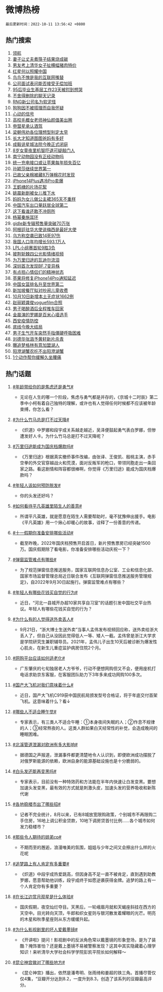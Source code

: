 # 微博热榜

`最后更新时间：2022-10-11 13:56:42 +0800`

## 热门搜索

1. [领航](https://m.weibo.cn/search?containerid=100103type%3D1%26t%3D10%26q%3D%23%E9%A2%86%E8%88%AA%23&stream_entry_id=51&isnewpage=1&extparam=seat%3D1%26c_type%3D51%26dgr%3D0%26cate%3D10103%26pos%3D0%26filter_type%3Drealtimehot%26display_time%3D1665467800%26pre_seqid%3D166546780018706514211&luicode=10000011&lfid=106003type%253D25%2526t%253D3%2526disable_hot%253D1%2526filter_type%253Drealtimehot)
1. [妻子让丈夫煮筷子结果烧成碳](https://m.weibo.cn/search?containerid=100103type%3D1%26t%3D10%26q%3D%23%E5%A6%BB%E5%AD%90%E8%AE%A9%E4%B8%88%E5%A4%AB%E7%85%AE%E7%AD%B7%E5%AD%90%E7%BB%93%E6%9E%9C%E7%83%A7%E6%88%90%E7%A2%B3%23&stream_entry_id=31&isnewpage=1&extparam=seat%3D1%26filter_type%3Drealtimehot%26q%3D%2523%25E5%25A6%25BB%25E5%25AD%2590%25E8%25AE%25A9%25E4%25B8%2588%25E5%25A4%25AB%25E7%2585%25AE%25E7%25AD%25B7%25E5%25AD%2590%25E7%25BB%2593%25E6%259E%259C%25E7%2583%25A7%25E6%2588%2590%25E7%25A2%25B3%2523%26dgr%3D0%26realpos%3D1%26c_type%3D31%26lcate%3D5001%26cate%3D0%26pos%3D0%26band_rank%3D1%26flag%3D2%26display_time%3D1665467800%26pre_seqid%3D166546780018706514211&luicode=10000011&lfid=106003type%253D25%2526t%253D3%2526disable_hot%253D1%2526filter_type%253Drealtimehot)
1. [男友考上清华女子扯横幅猪肉特价](https://m.weibo.cn/search?containerid=100103type%3D1%26t%3D10%26q%3D%23%E7%94%B7%E5%8F%8B%E8%80%83%E4%B8%8A%E6%B8%85%E5%8D%8E%E5%A5%B3%E5%AD%90%E6%89%AF%E6%A8%AA%E5%B9%85%E7%8C%AA%E8%82%89%E7%89%B9%E4%BB%B7%23&stream_entry_id=31&isnewpage=1&extparam=seat%3D1%26filter_type%3Drealtimehot%26q%3D%2523%25E7%2594%25B7%25E5%258F%258B%25E8%2580%2583%25E4%25B8%258A%25E6%25B8%2585%25E5%258D%258E%25E5%25A5%25B3%25E5%25AD%2590%25E6%2589%25AF%25E6%25A8%25AA%25E5%25B9%2585%25E7%258C%25AA%25E8%2582%2589%25E7%2589%25B9%25E4%25BB%25B7%2523%26dgr%3D0%26realpos%3D2%26c_type%3D31%26lcate%3D5001%26cate%3D0%26pos%3D1%26band_rank%3D2%26flag%3D2%26display_time%3D1665467800%26pre_seqid%3D166546780018706514211&luicode=10000011&lfid=106003type%253D25%2526t%253D3%2526disable_hot%253D1%2526filter_type%253Drealtimehot)
1. [红星何以照耀中国](https://m.weibo.cn/search?containerid=100103type%3D1%26t%3D10%26q%3D%23%E7%BA%A2%E6%98%9F%E4%BD%95%E4%BB%A5%E7%85%A7%E8%80%80%E4%B8%AD%E5%9B%BD%23&stream_entry_id=31&isnewpage=1&extparam=seat%3D1%26filter_type%3Drealtimehot%26q%3D%2523%25E7%25BA%25A2%25E6%2598%259F%25E4%25BD%2595%25E4%25BB%25A5%25E7%2585%25A7%25E8%2580%2580%25E4%25B8%25AD%25E5%259B%25BD%2523%26dgr%3D0%26realpos%3D3%26c_type%3D31%26lcate%3D5001%26cate%3D0%26pos%3D2%26band_rank%3D3%26flag%3D0%26display_time%3D1665467800%26pre_seqid%3D166546780018706514211&luicode=10000011&lfid=106003type%253D25%2526t%253D3%2526disable_hot%253D1%2526filter_type%253Drealtimehot)
1. [鸟鸟不愧是我的互联网嘴替](https://m.weibo.cn/search?containerid=100103type%3D1%26t%3D10%26q%3D%23%E9%B8%9F%E9%B8%9F%E4%B8%8D%E6%84%A7%E6%98%AF%E6%88%91%E7%9A%84%E4%BA%92%E8%81%94%E7%BD%91%E5%98%B4%E6%9B%BF%23&stream_entry_id=31&isnewpage=1&extparam=seat%3D1%26filter_type%3Drealtimehot%26q%3D%2523%25E9%25B8%259F%25E9%25B8%259F%25E4%25B8%258D%25E6%2584%25A7%25E6%2598%25AF%25E6%2588%2591%25E7%259A%2584%25E4%25BA%2592%25E8%2581%2594%25E7%25BD%2591%25E5%2598%25B4%25E6%259B%25BF%2523%26dgr%3D0%26realpos%3D4%26c_type%3D31%26lcate%3D5001%26cate%3D0%26pos%3D3%26band_rank%3D4%26flag%3D1%26display_time%3D1665467800%26pre_seqid%3D166546780018706514211&luicode=10000011&lfid=106003type%253D25%2526t%253D3%2526disable_hot%253D1%2526filter_type%253Drealtimehot)
1. [公司面试表问能否接受无偿加班](https://m.weibo.cn/search?containerid=100103type%3D1%26t%3D10%26q%3D%23%E5%85%AC%E5%8F%B8%E9%9D%A2%E8%AF%95%E8%A1%A8%E9%97%AE%E8%83%BD%E5%90%A6%E6%8E%A5%E5%8F%97%E6%97%A0%E5%81%BF%E5%8A%A0%E7%8F%AD%23&stream_entry_id=31&isnewpage=1&extparam=seat%3D1%26filter_type%3Drealtimehot%26q%3D%2523%25E5%2585%25AC%25E5%258F%25B8%25E9%259D%25A2%25E8%25AF%2595%25E8%25A1%25A8%25E9%2597%25AE%25E8%2583%25BD%25E5%2590%25A6%25E6%258E%25A5%25E5%258F%2597%25E6%2597%25A0%25E5%2581%25BF%25E5%258A%25A0%25E7%258F%25AD%2523%26dgr%3D0%26realpos%3D5%26c_type%3D31%26lcate%3D5001%26cate%3D0%26pos%3D4%26band_rank%3D5%26flag%3D0%26display_time%3D1665467800%26pre_seqid%3D166546780018706514211&luicode=10000011&lfid=106003type%253D25%2526t%253D3%2526disable_hot%253D1%2526filter_type%253Drealtimehot)
1. [95后毕业生基层工作23天被怼到想哭](https://m.weibo.cn/search?containerid=100103type%3D1%26t%3D10%26q%3D%2395%E5%90%8E%E6%AF%95%E4%B8%9A%E7%94%9F%E5%9F%BA%E5%B1%82%E5%B7%A5%E4%BD%9C23%E5%A4%A9%E8%A2%AB%E6%80%BC%E5%88%B0%E6%83%B3%E5%93%AD%23&stream_entry_id=31&isnewpage=1&extparam=seat%3D1%26filter_type%3Drealtimehot%26q%3D%252395%25E5%2590%258E%25E6%25AF%2595%25E4%25B8%259A%25E7%2594%259F%25E5%259F%25BA%25E5%25B1%2582%25E5%25B7%25A5%25E4%25BD%259C23%25E5%25A4%25A9%25E8%25A2%25AB%25E6%2580%25BC%25E5%2588%25B0%25E6%2583%25B3%25E5%2593%25AD%2523%26dgr%3D0%26realpos%3D6%26c_type%3D31%26lcate%3D5001%26cate%3D0%26pos%3D5%26band_rank%3D6%26flag%3D1%26display_time%3D1665467800%26pre_seqid%3D166546780018706514211&luicode=10000011&lfid=106003type%253D25%2526t%253D3%2526disable_hot%253D1%2526filter_type%253Drealtimehot)
1. [不舍得删除的聊天记录](https://m.weibo.cn/search?containerid=100103type%3D1%26t%3D10%26q%3D%23%E4%B8%8D%E8%88%8D%E5%BE%97%E5%88%A0%E9%99%A4%E7%9A%84%E8%81%8A%E5%A4%A9%E8%AE%B0%E5%BD%95%23&stream_entry_id=31&isnewpage=1&extparam=seat%3D1%26filter_type%3Drealtimehot%26q%3D%2523%25E4%25B8%258D%25E8%2588%258D%25E5%25BE%2597%25E5%2588%25A0%25E9%2599%25A4%25E7%259A%2584%25E8%2581%258A%25E5%25A4%25A9%25E8%25AE%25B0%25E5%25BD%2595%2523%26dgr%3D0%26realpos%3D7%26c_type%3D31%26lcate%3D5001%26cate%3D0%26pos%3D6%26band_rank%3D7%26flag%3D0%26display_time%3D1665467800%26pre_seqid%3D166546780018706514211&luicode=10000011&lfid=106003type%253D25%2526t%253D3%2526disable_hot%253D1%2526filter_type%253Drealtimehot)
1. [RNG新公司名为软泥怪](https://m.weibo.cn/search?containerid=100103type%3D1%26t%3D10%26q%3D%23RNG%E6%96%B0%E5%85%AC%E5%8F%B8%E5%90%8D%E4%B8%BA%E8%BD%AF%E6%B3%A5%E6%80%AA%23&stream_entry_id=31&isnewpage=1&extparam=seat%3D1%26filter_type%3Drealtimehot%26q%3D%2523RNG%25E6%2596%25B0%25E5%2585%25AC%25E5%258F%25B8%25E5%2590%258D%25E4%25B8%25BA%25E8%25BD%25AF%25E6%25B3%25A5%25E6%2580%25AA%2523%26dgr%3D0%26realpos%3D8%26c_type%3D31%26lcate%3D5001%26cate%3D0%26pos%3D7%26band_rank%3D8%26flag%3D1%26display_time%3D1665467800%26pre_seqid%3D166546780018706514211&luicode=10000011&lfid=106003type%253D25%2526t%253D3%2526disable_hot%253D1%2526filter_type%253Drealtimehot)
1. [狗狗因不被搭理而自我怀疑](https://m.weibo.cn/search?containerid=100103type%3D1%26t%3D10%26q%3D%23%E7%8B%97%E7%8B%97%E5%9B%A0%E4%B8%8D%E8%A2%AB%E6%90%AD%E7%90%86%E8%80%8C%E8%87%AA%E6%88%91%E6%80%80%E7%96%91%23&stream_entry_id=31&isnewpage=1&extparam=seat%3D1%26filter_type%3Drealtimehot%26q%3D%2523%25E7%258B%2597%25E7%258B%2597%25E5%259B%25A0%25E4%25B8%258D%25E8%25A2%25AB%25E6%2590%25AD%25E7%2590%2586%25E8%2580%258C%25E8%2587%25AA%25E6%2588%2591%25E6%2580%2580%25E7%2596%2591%2523%26dgr%3D0%26realpos%3D9%26c_type%3D31%26lcate%3D5001%26cate%3D0%26pos%3D8%26band_rank%3D9%26flag%3D0%26display_time%3D1665467800%26pre_seqid%3D166546780018706514211&luicode=10000011&lfid=106003type%253D25%2526t%253D3%2526disable_hot%253D1%2526filter_type%253Drealtimehot)
1. [心动的信号](https://m.weibo.cn/search?containerid=100103type%3D1%26t%3D10%26q%3D%23%E5%BF%83%E5%8A%A8%E7%9A%84%E4%BF%A1%E5%8F%B7%23&stream_entry_id=31&isnewpage=1&extparam=seat%3D1%26filter_type%3Drealtimehot%26q%3D%2523%25E5%25BF%2583%25E5%258A%25A8%25E7%259A%2584%25E4%25BF%25A1%25E5%258F%25B7%2523%26dgr%3D0%26realpos%3D10%26c_type%3D31%26lcate%3D5001%26cate%3D0%26pos%3D9%26band_rank%3D10%26flag%3D1%26display_time%3D1665467800%26pre_seqid%3D166546780018706514211&luicode=10000011&lfid=106003type%253D25%2526t%253D3%2526disable_hot%253D1%2526filter_type%253Drealtimehot)
1. [高校毛概女老师神仙颜值美出圈](https://m.weibo.cn/search?containerid=100103type%3D1%26t%3D10%26q%3D%23%E9%AB%98%E6%A0%A1%E6%AF%9B%E6%A6%82%E5%A5%B3%E8%80%81%E5%B8%88%E7%A5%9E%E4%BB%99%E9%A2%9C%E5%80%BC%E7%BE%8E%E5%87%BA%E5%9C%88%23&stream_entry_id=31&isnewpage=1&extparam=seat%3D1%26filter_type%3Drealtimehot%26q%3D%2523%25E9%25AB%2598%25E6%25A0%25A1%25E6%25AF%259B%25E6%25A6%2582%25E5%25A5%25B3%25E8%2580%2581%25E5%25B8%2588%25E7%25A5%259E%25E4%25BB%2599%25E9%25A2%259C%25E5%2580%25BC%25E7%25BE%258E%25E5%2587%25BA%25E5%259C%2588%2523%26dgr%3D0%26realpos%3D11%26c_type%3D31%26lcate%3D5001%26cate%3D0%26pos%3D10%26band_rank%3D11%26flag%3D0%26display_time%3D1665467800%26pre_seqid%3D166546780018706514211&luicode=10000011&lfid=106003type%253D25%2526t%253D3%2526disable_hot%253D1%2526filter_type%253Drealtimehot)
1. [申彗星承认酒驾](https://m.weibo.cn/search?containerid=100103type%3D1%26t%3D10%26q%3D%23%E7%94%B3%E5%BD%97%E6%98%9F%E6%89%BF%E8%AE%A4%E9%85%92%E9%A9%BE%23&stream_entry_id=31&isnewpage=1&extparam=seat%3D1%26filter_type%3Drealtimehot%26q%3D%2523%25E7%2594%25B3%25E5%25BD%2597%25E6%2598%259F%25E6%2589%25BF%25E8%25AE%25A4%25E9%2585%2592%25E9%25A9%25BE%2523%26dgr%3D0%26realpos%3D12%26c_type%3D31%26lcate%3D5001%26cate%3D0%26pos%3D11%26band_rank%3D12%26flag%3D0%26display_time%3D1665467800%26pre_seqid%3D166546780018706514211&luicode=10000011&lfid=106003type%253D25%2526t%253D3%2526disable_hot%253D1%2526filter_type%253Drealtimehot)
1. [梁朝伟劝各位理想型别定太早](https://m.weibo.cn/search?containerid=100103type%3D1%26t%3D10%26q%3D%23%E6%A2%81%E6%9C%9D%E4%BC%9F%E5%8A%9D%E5%90%84%E4%BD%8D%E7%90%86%E6%83%B3%E5%9E%8B%E5%88%AB%E5%AE%9A%E5%A4%AA%E6%97%A9%23&stream_entry_id=31&isnewpage=1&extparam=seat%3D1%26filter_type%3Drealtimehot%26q%3D%2523%25E6%25A2%2581%25E6%259C%259D%25E4%25BC%259F%25E5%258A%259D%25E5%2590%2584%25E4%25BD%258D%25E7%2590%2586%25E6%2583%25B3%25E5%259E%258B%25E5%2588%25AB%25E5%25AE%259A%25E5%25A4%25AA%25E6%2597%25A9%2523%26dgr%3D0%26realpos%3D13%26c_type%3D31%26lcate%3D5001%26cate%3D0%26pos%3D12%26band_rank%3D13%26flag%3D1%26display_time%3D1665467800%26pre_seqid%3D166546780018706514211&luicode=10000011&lfid=106003type%253D25%2526t%253D3%2526disable_hot%253D1%2526filter_type%253Drealtimehot)
1. [长大才知道图图爸妈有多好](https://m.weibo.cn/search?containerid=100103type%3D1%26t%3D10%26q%3D%23%E9%95%BF%E5%A4%A7%E6%89%8D%E7%9F%A5%E9%81%93%E5%9B%BE%E5%9B%BE%E7%88%B8%E5%A6%88%E6%9C%89%E5%A4%9A%E5%A5%BD%23&stream_entry_id=31&isnewpage=1&extparam=seat%3D1%26filter_type%3Drealtimehot%26q%3D%2523%25E9%2595%25BF%25E5%25A4%25A7%25E6%2589%258D%25E7%259F%25A5%25E9%2581%2593%25E5%259B%25BE%25E5%259B%25BE%25E7%2588%25B8%25E5%25A6%2588%25E6%259C%2589%25E5%25A4%259A%25E5%25A5%25BD%2523%26dgr%3D0%26realpos%3D14%26c_type%3D31%26lcate%3D5001%26cate%3D0%26pos%3D13%26band_rank%3D14%26flag%3D1%26display_time%3D1665467800%26pre_seqid%3D166546780018706514211&luicode=10000011&lfid=106003type%253D25%2526t%253D3%2526disable_hot%253D1%2526filter_type%253Drealtimehot)
1. [成毅说星城法院今晚正式闭庭](https://m.weibo.cn/search?containerid=100103type%3D1%26t%3D10%26q%3D%23%E6%88%90%E6%AF%85%E8%AF%B4%E6%98%9F%E5%9F%8E%E6%B3%95%E9%99%A2%E4%BB%8A%E6%99%9A%E6%AD%A3%E5%BC%8F%E9%97%AD%E5%BA%AD%23&stream_entry_id=31&isnewpage=1&extparam=seat%3D1%26filter_type%3Drealtimehot%26q%3D%2523%25E6%2588%2590%25E6%25AF%2585%25E8%25AF%25B4%25E6%2598%259F%25E5%259F%258E%25E6%25B3%2595%25E9%2599%25A2%25E4%25BB%258A%25E6%2599%259A%25E6%25AD%25A3%25E5%25BC%258F%25E9%2597%25AD%25E5%25BA%25AD%2523%26dgr%3D0%26realpos%3D15%26c_type%3D31%26lcate%3D5001%26cate%3D0%26pos%3D14%26band_rank%3D15%26flag%3D1%26display_time%3D1665467800%26pre_seqid%3D166546780018706514211&luicode=10000011&lfid=106003type%253D25%2526t%253D3%2526disable_hot%253D1%2526filter_type%253Drealtimehot)
1. [8岁女童夜里机智吓退可疑敲门人](https://m.weibo.cn/search?containerid=100103type%3D1%26t%3D10%26q%3D%238%E5%B2%81%E5%A5%B3%E7%AB%A5%E5%A4%9C%E9%87%8C%E6%9C%BA%E6%99%BA%E5%90%93%E9%80%80%E5%8F%AF%E7%96%91%E6%95%B2%E9%97%A8%E4%BA%BA%23&stream_entry_id=31&isnewpage=1&extparam=seat%3D1%26filter_type%3Drealtimehot%26q%3D%25238%25E5%25B2%2581%25E5%25A5%25B3%25E7%25AB%25A5%25E5%25A4%259C%25E9%2587%258C%25E6%259C%25BA%25E6%2599%25BA%25E5%2590%2593%25E9%2580%2580%25E5%258F%25AF%25E7%2596%2591%25E6%2595%25B2%25E9%2597%25A8%25E4%25BA%25BA%2523%26dgr%3D0%26realpos%3D16%26c_type%3D31%26lcate%3D5001%26cate%3D0%26pos%3D15%26band_rank%3D16%26flag%3D0%26display_time%3D1665467800%26pre_seqid%3D166546780018706514211&luicode=10000011&lfid=106003type%253D25%2526t%253D3%2526disable_hot%253D1%2526filter_type%253Drealtimehot)
1. [南宁动物园没有正经动物吗](https://m.weibo.cn/search?containerid=100103type%3D1%26t%3D10%26q%3D%23%E5%8D%97%E5%AE%81%E5%8A%A8%E7%89%A9%E5%9B%AD%E6%B2%A1%E6%9C%89%E6%AD%A3%E7%BB%8F%E5%8A%A8%E7%89%A9%E5%90%97%23&stream_entry_id=31&isnewpage=1&extparam=seat%3D1%26filter_type%3Drealtimehot%26q%3D%2523%25E5%258D%2597%25E5%25AE%2581%25E5%258A%25A8%25E7%2589%25A9%25E5%259B%25AD%25E6%25B2%25A1%25E6%259C%2589%25E6%25AD%25A3%25E7%25BB%258F%25E5%258A%25A8%25E7%2589%25A9%25E5%2590%2597%2523%26dgr%3D0%26realpos%3D17%26c_type%3D31%26lcate%3D5001%26cate%3D0%26pos%3D16%26band_rank%3D17%26flag%3D1%26display_time%3D1665467800%26pre_seqid%3D166546780018706514211&luicode=10000011&lfid=106003type%253D25%2526t%253D3%2526disable_hot%253D1%2526filter_type%253Drealtimehot)
1. [统一充电接口或让苹果每年损失百亿](https://m.weibo.cn/search?containerid=100103type%3D1%26t%3D10%26q%3D%23%E7%BB%9F%E4%B8%80%E5%85%85%E7%94%B5%E6%8E%A5%E5%8F%A3%E6%88%96%E8%AE%A9%E8%8B%B9%E6%9E%9C%E6%AF%8F%E5%B9%B4%E6%8D%9F%E5%A4%B1%E7%99%BE%E4%BA%BF%23&stream_entry_id=31&isnewpage=1&extparam=seat%3D1%26filter_type%3Drealtimehot%26q%3D%2523%25E7%25BB%259F%25E4%25B8%2580%25E5%2585%2585%25E7%2594%25B5%25E6%258E%25A5%25E5%258F%25A3%25E6%2588%2596%25E8%25AE%25A9%25E8%258B%25B9%25E6%259E%259C%25E6%25AF%258F%25E5%25B9%25B4%25E6%258D%259F%25E5%25A4%25B1%25E7%2599%25BE%25E4%25BA%25BF%2523%26dgr%3D0%26realpos%3D18%26c_type%3D31%26lcate%3D5001%26cate%3D0%26pos%3D17%26band_rank%3D18%26flag%3D0%26display_time%3D1665467800%26pre_seqid%3D166546780018706514211&luicode=10000011&lfid=106003type%253D25%2526t%253D3%2526disable_hot%253D1%2526filter_type%253Drealtimehot)
1. [孙颖莎继续世界第一](https://m.weibo.cn/search?containerid=100103type%3D1%26t%3D10%26q%3D%23%E5%AD%99%E9%A2%96%E8%8E%8E%E7%BB%A7%E7%BB%AD%E4%B8%96%E7%95%8C%E7%AC%AC%E4%B8%80%23&stream_entry_id=31&isnewpage=1&extparam=seat%3D1%26filter_type%3Drealtimehot%26q%3D%2523%25E5%25AD%2599%25E9%25A2%2596%25E8%258E%258E%25E7%25BB%25A7%25E7%25BB%25AD%25E4%25B8%2596%25E7%2595%258C%25E7%25AC%25AC%25E4%25B8%2580%2523%26dgr%3D0%26realpos%3D19%26c_type%3D31%26lcate%3D5001%26cate%3D0%26pos%3D18%26band_rank%3D19%26flag%3D0%26display_time%3D1665467800%26pre_seqid%3D166546780018706514211&luicode=10000011&lfid=106003type%253D25%2526t%253D3%2526disable_hot%253D1%2526filter_type%253Drealtimehot)
1. [已故父亲棉被藏8万弹棉花时发现](https://m.weibo.cn/search?containerid=100103type%3D1%26t%3D10%26q%3D%23%E5%B7%B2%E6%95%85%E7%88%B6%E4%BA%B2%E6%A3%89%E8%A2%AB%E8%97%8F8%E4%B8%87%E5%BC%B9%E6%A3%89%E8%8A%B1%E6%97%B6%E5%8F%91%E7%8E%B0%23&stream_entry_id=31&isnewpage=1&extparam=seat%3D1%26filter_type%3Drealtimehot%26q%3D%2523%25E5%25B7%25B2%25E6%2595%2585%25E7%2588%25B6%25E4%25BA%25B2%25E6%25A3%2589%25E8%25A2%25AB%25E8%2597%258F8%25E4%25B8%2587%25E5%25BC%25B9%25E6%25A3%2589%25E8%258A%25B1%25E6%2597%25B6%25E5%258F%2591%25E7%258E%25B0%2523%26dgr%3D0%26realpos%3D20%26c_type%3D31%26lcate%3D5001%26cate%3D0%26pos%3D19%26band_rank%3D20%26flag%3D0%26display_time%3D1665467800%26pre_seqid%3D166546780018706514211&luicode=10000011&lfid=106003type%253D25%2526t%253D3%2526disable_hot%253D1%2526filter_type%253Drealtimehot)
1. [iPhone14Plus遇冷Pro卖爆](https://m.weibo.cn/search?containerid=100103type%3D1%26t%3D10%26q%3D%23iPhone14Plus%E9%81%87%E5%86%B7Pro%E5%8D%96%E7%88%86%23&stream_entry_id=31&isnewpage=1&extparam=seat%3D1%26filter_type%3Drealtimehot%26q%3D%2523iPhone14Plus%25E9%2581%2587%25E5%2586%25B7Pro%25E5%258D%2596%25E7%2588%2586%2523%26dgr%3D0%26realpos%3D21%26c_type%3D31%26lcate%3D5001%26cate%3D0%26pos%3D20%26band_rank%3D21%26flag%3D0%26display_time%3D1665467800%26pre_seqid%3D166546780018706514211&luicode=10000011&lfid=106003type%253D25%2526t%253D3%2526disable_hot%253D1%2526filter_type%253Drealtimehot)
1. [王鹤棣的片场花絮](https://m.weibo.cn/search?containerid=100103type%3D1%26t%3D10%26q%3D%23%E7%8E%8B%E9%B9%A4%E6%A3%A3%E7%9A%84%E7%89%87%E5%9C%BA%E8%8A%B1%E7%B5%AE%23&stream_entry_id=31&isnewpage=1&extparam=seat%3D1%26filter_type%3Drealtimehot%26q%3D%2523%25E7%258E%258B%25E9%25B9%25A4%25E6%25A3%25A3%25E7%259A%2584%25E7%2589%2587%25E5%259C%25BA%25E8%258A%25B1%25E7%25B5%25AE%2523%26dgr%3D0%26realpos%3D22%26c_type%3D31%26lcate%3D5001%26cate%3D0%26pos%3D21%26band_rank%3D22%26flag%3D1%26display_time%3D1665467800%26pre_seqid%3D166546780018706514211&luicode=10000011&lfid=106003type%253D25%2526t%253D3%2526disable_hot%253D1%2526filter_type%253Drealtimehot)
1. [姚晨新剧被女儿推下水](https://m.weibo.cn/search?containerid=100103type%3D1%26t%3D10%26q%3D%23%E5%A7%9A%E6%99%A8%E6%96%B0%E5%89%A7%E8%A2%AB%E5%A5%B3%E5%84%BF%E6%8E%A8%E4%B8%8B%E6%B0%B4%23&stream_entry_id=31&isnewpage=1&extparam=seat%3D1%26filter_type%3Drealtimehot%26q%3D%2523%25E5%25A7%259A%25E6%2599%25A8%25E6%2596%25B0%25E5%2589%25A7%25E8%25A2%25AB%25E5%25A5%25B3%25E5%2584%25BF%25E6%258E%25A8%25E4%25B8%258B%25E6%25B0%25B4%2523%26dgr%3D0%26realpos%3D23%26c_type%3D31%26lcate%3D5001%26cate%3D0%26pos%3D22%26band_rank%3D23%26flag%3D1%26display_time%3D1665467800%26pre_seqid%3D166546780018706514211&luicode=10000011&lfid=106003type%253D25%2526t%253D3%2526disable_hot%253D1%2526filter_type%253Drealtimehot)
1. [妈妈为女儿做公主裙365天不重样](https://m.weibo.cn/search?containerid=100103type%3D1%26t%3D10%26q%3D%23%E5%A6%88%E5%A6%88%E4%B8%BA%E5%A5%B3%E5%84%BF%E5%81%9A%E5%85%AC%E4%B8%BB%E8%A3%99365%E5%A4%A9%E4%B8%8D%E9%87%8D%E6%A0%B7%23&stream_entry_id=31&isnewpage=1&extparam=seat%3D1%26filter_type%3Drealtimehot%26q%3D%2523%25E5%25A6%2588%25E5%25A6%2588%25E4%25B8%25BA%25E5%25A5%25B3%25E5%2584%25BF%25E5%2581%259A%25E5%2585%25AC%25E4%25B8%25BB%25E8%25A3%2599365%25E5%25A4%25A9%25E4%25B8%258D%25E9%2587%258D%25E6%25A0%25B7%2523%26dgr%3D0%26realpos%3D24%26c_type%3D31%26lcate%3D5001%26cate%3D0%26pos%3D23%26band_rank%3D24%26flag%3D1%26display_time%3D1665467800%26pre_seqid%3D166546780018706514211&luicode=10000011&lfid=106003type%253D25%2526t%253D3%2526disable_hot%253D1%2526filter_type%253Drealtimehot)
1. [中国汽车出口量跃居全球第二](https://m.weibo.cn/search?containerid=100103type%3D1%26t%3D10%26q%3D%23%E4%B8%AD%E5%9B%BD%E6%B1%BD%E8%BD%A6%E5%87%BA%E5%8F%A3%E9%87%8F%E8%B7%83%E5%B1%85%E5%85%A8%E7%90%83%E7%AC%AC%E4%BA%8C%23&stream_entry_id=31&isnewpage=1&extparam=seat%3D1%26filter_type%3Drealtimehot%26q%3D%2523%25E4%25B8%25AD%25E5%259B%25BD%25E6%25B1%25BD%25E8%25BD%25A6%25E5%2587%25BA%25E5%258F%25A3%25E9%2587%258F%25E8%25B7%2583%25E5%25B1%2585%25E5%2585%25A8%25E7%2590%2583%25E7%25AC%25AC%25E4%25BA%258C%2523%26dgr%3D0%26realpos%3D25%26c_type%3D31%26lcate%3D5001%26cate%3D0%26pos%3D24%26band_rank%3D25%26flag%3D1%26display_time%3D1665467800%26pre_seqid%3D166546780018706514211&luicode=10000011&lfid=106003type%253D25%2526t%253D3%2526disable_hot%253D1%2526filter_type%253Drealtimehot)
1. [这下看谁还敢不冲厕所](https://m.weibo.cn/search?containerid=100103type%3D1%26t%3D10%26q%3D%23%E8%BF%99%E4%B8%8B%E7%9C%8B%E8%B0%81%E8%BF%98%E6%95%A2%E4%B8%8D%E5%86%B2%E5%8E%95%E6%89%80%23&stream_entry_id=31&isnewpage=1&extparam=seat%3D1%26filter_type%3Drealtimehot%26q%3D%2523%25E8%25BF%2599%25E4%25B8%258B%25E7%259C%258B%25E8%25B0%2581%25E8%25BF%2598%25E6%2595%25A2%25E4%25B8%258D%25E5%2586%25B2%25E5%258E%2595%25E6%2589%2580%2523%26dgr%3D0%26realpos%3D26%26c_type%3D31%26lcate%3D5001%26cate%3D0%26pos%3D25%26band_rank%3D26%26flag%3D0%26display_time%3D1665467800%26pre_seqid%3D166546780018706514211&luicode=10000011&lfid=106003type%253D25%2526t%253D3%2526disable_hot%253D1%2526filter_type%253Drealtimehot)
1. [杨幂秦施耳环](https://m.weibo.cn/search?containerid=100103type%3D1%26t%3D10%26q%3D%23%E6%9D%A8%E5%B9%82%E7%A7%A6%E6%96%BD%E8%80%B3%E7%8E%AF%23&stream_entry_id=31&isnewpage=1&extparam=seat%3D1%26filter_type%3Drealtimehot%26q%3D%2523%25E6%259D%25A8%25E5%25B9%2582%25E7%25A7%25A6%25E6%2596%25BD%25E8%2580%25B3%25E7%258E%25AF%2523%26dgr%3D0%26realpos%3D27%26c_type%3D31%26lcate%3D5001%26cate%3D0%26pos%3D26%26band_rank%3D27%26flag%3D0%26display_time%3D1665467800%26pre_seqid%3D166546780018706514211&luicode=10000011&lfid=106003type%253D25%2526t%253D3%2526disable_hot%253D1%2526filter_type%253Drealtimehot)
1. [gidle新专辑预售量突破70万张](https://m.weibo.cn/search?containerid=100103type%3D1%26t%3D10%26q%3D%23gidle%E6%96%B0%E4%B8%93%E8%BE%91%E9%A2%84%E5%94%AE%E9%87%8F%E7%AA%81%E7%A0%B470%E4%B8%87%E5%BC%A0%23&stream_entry_id=31&isnewpage=1&extparam=seat%3D1%26filter_type%3Drealtimehot%26q%3D%2523gidle%25E6%2596%25B0%25E4%25B8%2593%25E8%25BE%2591%25E9%25A2%2584%25E5%2594%25AE%25E9%2587%258F%25E7%25AA%2581%25E7%25A0%25B470%25E4%25B8%2587%25E5%25BC%25A0%2523%26dgr%3D0%26realpos%3D28%26c_type%3D31%26lcate%3D5001%26cate%3D0%26pos%3D27%26band_rank%3D28%26flag%3D0%26display_time%3D1665467800%26pre_seqid%3D166546780018706514211&luicode=10000011&lfid=106003type%253D25%2526t%253D3%2526disable_hot%253D1%2526filter_type%253Drealtimehot)
1. [阿根廷驻华大使说梅西是最好大使](https://m.weibo.cn/search?containerid=100103type%3D1%26t%3D10%26q%3D%23%E9%98%BF%E6%A0%B9%E5%BB%B7%E9%A9%BB%E5%8D%8E%E5%A4%A7%E4%BD%BF%E8%AF%B4%E6%A2%85%E8%A5%BF%E6%98%AF%E6%9C%80%E5%A5%BD%E5%A4%A7%E4%BD%BF%23&stream_entry_id=31&isnewpage=1&extparam=seat%3D1%26filter_type%3Drealtimehot%26q%3D%2523%25E9%2598%25BF%25E6%25A0%25B9%25E5%25BB%25B7%25E9%25A9%25BB%25E5%258D%258E%25E5%25A4%25A7%25E4%25BD%25BF%25E8%25AF%25B4%25E6%25A2%2585%25E8%25A5%25BF%25E6%2598%25AF%25E6%259C%2580%25E5%25A5%25BD%25E5%25A4%25A7%25E4%25BD%25BF%2523%26dgr%3D0%26realpos%3D29%26c_type%3D31%26lcate%3D5001%26cate%3D0%26pos%3D28%26band_rank%3D29%26flag%3D0%26display_time%3D1665467800%26pre_seqid%3D166546780018706514211&luicode=10000011&lfid=106003type%253D25%2526t%253D3%2526disable_hot%253D1%2526filter_type%253Drealtimehot)
1. [乌方称空袭已致14死97伤](https://m.weibo.cn/search?containerid=100103type%3D1%26t%3D10%26q%3D%23%E4%B9%8C%E6%96%B9%E7%A7%B0%E7%A9%BA%E8%A2%AD%E5%B7%B2%E8%87%B414%E6%AD%BB97%E4%BC%A4%23&stream_entry_id=31&isnewpage=1&extparam=seat%3D1%26filter_type%3Drealtimehot%26q%3D%2523%25E4%25B9%258C%25E6%2596%25B9%25E7%25A7%25B0%25E7%25A9%25BA%25E8%25A2%25AD%25E5%25B7%25B2%25E8%2587%25B414%25E6%25AD%25BB97%25E4%25BC%25A4%2523%26dgr%3D0%26realpos%3D30%26c_type%3D31%26lcate%3D5001%26cate%3D0%26pos%3D29%26band_rank%3D30%26flag%3D0%26display_time%3D1665467800%26pre_seqid%3D166546780018706514211&luicode=10000011&lfid=106003type%253D25%2526t%253D3%2526disable_hot%253D1%2526filter_type%253Drealtimehot)
1. [我国人口年均增长593.1万人](https://m.weibo.cn/search?containerid=100103type%3D1%26t%3D10%26q%3D%23%E6%88%91%E5%9B%BD%E4%BA%BA%E5%8F%A3%E5%B9%B4%E5%9D%87%E5%A2%9E%E9%95%BF593.1%E4%B8%87%E4%BA%BA%23&stream_entry_id=31&isnewpage=1&extparam=seat%3D1%26filter_type%3Drealtimehot%26q%3D%2523%25E6%2588%2591%25E5%259B%25BD%25E4%25BA%25BA%25E5%258F%25A3%25E5%25B9%25B4%25E5%259D%2587%25E5%25A2%259E%25E9%2595%25BF593.1%25E4%25B8%2587%25E4%25BA%25BA%2523%26dgr%3D0%26realpos%3D31%26c_type%3D31%26lcate%3D5001%26cate%3D0%26pos%3D30%26band_rank%3D31%26flag%3D0%26display_time%3D1665467800%26pre_seqid%3D166546780018706514211&luicode=10000011&lfid=106003type%253D25%2526t%253D3%2526disable_hot%253D1%2526filter_type%253Drealtimehot)
1. [LPL小组赛首轮9胜3负](https://m.weibo.cn/search?containerid=100103type%3D1%26t%3D10%26q%3D%23LPL%E5%B0%8F%E7%BB%84%E8%B5%9B%E9%A6%96%E8%BD%AE9%E8%83%9C3%E8%B4%9F%23&stream_entry_id=31&isnewpage=1&extparam=seat%3D1%26filter_type%3Drealtimehot%26q%3D%2523LPL%25E5%25B0%258F%25E7%25BB%2584%25E8%25B5%259B%25E9%25A6%2596%25E8%25BD%25AE9%25E8%2583%259C3%25E8%25B4%259F%2523%26dgr%3D0%26realpos%3D32%26c_type%3D31%26lcate%3D5001%26cate%3D0%26pos%3D31%26band_rank%3D32%26flag%3D0%26display_time%3D1665467800%26pre_seqid%3D166546780018706514211&luicode=10000011&lfid=106003type%253D25%2526t%253D3%2526disable_hot%253D1%2526filter_type%253Drealtimehot)
1. [披荆斩棘四公光影情绪视频](https://m.weibo.cn/search?containerid=100103type%3D1%26t%3D10%26q%3D%23%E6%8A%AB%E8%8D%86%E6%96%A9%E6%A3%98%E5%9B%9B%E5%85%AC%E5%85%89%E5%BD%B1%E6%83%85%E7%BB%AA%E8%A7%86%E9%A2%91%23&stream_entry_id=31&isnewpage=1&extparam=seat%3D1%26filter_type%3Drealtimehot%26q%3D%2523%25E6%258A%25AB%25E8%258D%2586%25E6%2596%25A9%25E6%25A3%2598%25E5%259B%259B%25E5%2585%25AC%25E5%2585%2589%25E5%25BD%25B1%25E6%2583%2585%25E7%25BB%25AA%25E8%25A7%2586%25E9%25A2%2591%2523%26dgr%3D0%26realpos%3D33%26c_type%3D31%26lcate%3D5001%26cate%3D0%26pos%3D32%26band_rank%3D33%26flag%3D1%26display_time%3D1665467800%26pre_seqid%3D166546780018706514211&luicode=10000011&lfid=106003type%253D25%2526t%253D3%2526disable_hot%253D1%2526filter_type%253Drealtimehot)
1. [为万里归途的瓦迪尔流泪](https://m.weibo.cn/search?containerid=100103type%3D1%26t%3D10%26q%3D%23%E4%B8%BA%E4%B8%87%E9%87%8C%E5%BD%92%E9%80%94%E7%9A%84%E7%93%A6%E8%BF%AA%E5%B0%94%E6%B5%81%E6%B3%AA%23&stream_entry_id=31&isnewpage=1&extparam=seat%3D1%26filter_type%3Drealtimehot%26q%3D%2523%25E4%25B8%25BA%25E4%25B8%2587%25E9%2587%258C%25E5%25BD%2592%25E9%2580%2594%25E7%259A%2584%25E7%2593%25A6%25E8%25BF%25AA%25E5%25B0%2594%25E6%25B5%2581%25E6%25B3%25AA%2523%26dgr%3D0%26realpos%3D34%26c_type%3D31%26lcate%3D5001%26cate%3D0%26pos%3D33%26band_rank%3D34%26flag%3D1%26display_time%3D1665467800%26pre_seqid%3D166546780018706514211&luicode=10000011&lfid=106003type%253D25%2526t%253D3%2526disable_hot%253D1%2526filter_type%253Drealtimehot)
1. [深圳首次发现BF.7变异株](https://m.weibo.cn/search?containerid=100103type%3D1%26t%3D10%26q%3D%23%E6%B7%B1%E5%9C%B3%E9%A6%96%E6%AC%A1%E5%8F%91%E7%8E%B0BF.7%E5%8F%98%E5%BC%82%E6%A0%AA%23&stream_entry_id=31&isnewpage=1&extparam=seat%3D1%26filter_type%3Drealtimehot%26q%3D%2523%25E6%25B7%25B1%25E5%259C%25B3%25E9%25A6%2596%25E6%25AC%25A1%25E5%258F%2591%25E7%258E%25B0BF.7%25E5%258F%2598%25E5%25BC%2582%25E6%25A0%25AA%2523%26dgr%3D0%26realpos%3D35%26c_type%3D31%26lcate%3D5001%26cate%3D0%26pos%3D34%26band_rank%3D35%26flag%3D1%26display_time%3D1665467800%26pre_seqid%3D166546780018706514211&luicode=10000011&lfid=106003type%253D25%2526t%253D3%2526disable_hot%253D1%2526filter_type%253Drealtimehot)
1. [有点担心情侣们的精神状态](https://m.weibo.cn/search?containerid=100103type%3D1%26t%3D10%26q%3D%23%E6%9C%89%E7%82%B9%E6%8B%85%E5%BF%83%E6%83%85%E4%BE%A3%E4%BB%AC%E7%9A%84%E7%B2%BE%E7%A5%9E%E7%8A%B6%E6%80%81%23&stream_entry_id=31&isnewpage=1&extparam=seat%3D1%26filter_type%3Drealtimehot%26q%3D%2523%25E6%259C%2589%25E7%2582%25B9%25E6%258B%2585%25E5%25BF%2583%25E6%2583%2585%25E4%25BE%25A3%25E4%25BB%25AC%25E7%259A%2584%25E7%25B2%25BE%25E7%25A5%259E%25E7%258A%25B6%25E6%2580%2581%2523%26dgr%3D0%26realpos%3D36%26c_type%3D31%26lcate%3D5001%26cate%3D0%26pos%3D35%26band_rank%3D36%26flag%3D0%26display_time%3D1665467800%26pre_seqid%3D166546780018706514211&luicode=10000011&lfid=106003type%253D25%2526t%253D3%2526disable_hot%253D1%2526filter_type%253Drealtimehot)
1. [苹果将修复iPhone14Pro通知延迟](https://m.weibo.cn/search?containerid=100103type%3D1%26t%3D10%26q%3D%23%E8%8B%B9%E6%9E%9C%E5%B0%86%E4%BF%AE%E5%A4%8DiPhone14Pro%E9%80%9A%E7%9F%A5%E5%BB%B6%E8%BF%9F%23&stream_entry_id=31&isnewpage=1&extparam=seat%3D1%26filter_type%3Drealtimehot%26q%3D%2523%25E8%258B%25B9%25E6%259E%259C%25E5%25B0%2586%25E4%25BF%25AE%25E5%25A4%258DiPhone14Pro%25E9%2580%259A%25E7%259F%25A5%25E5%25BB%25B6%25E8%25BF%259F%2523%26dgr%3D0%26realpos%3D37%26c_type%3D31%26lcate%3D5001%26cate%3D0%26pos%3D36%26band_rank%3D37%26flag%3D0%26display_time%3D1665467800%26pre_seqid%3D166546780018706514211&luicode=10000011&lfid=106003type%253D25%2526t%253D3%2526disable_hot%253D1%2526filter_type%253Drealtimehot)
1. [中国女篮排名升至世界第二](https://m.weibo.cn/search?containerid=100103type%3D1%26t%3D10%26q%3D%23%E4%B8%AD%E5%9B%BD%E5%A5%B3%E7%AF%AE%E6%8E%92%E5%90%8D%E5%8D%87%E8%87%B3%E4%B8%96%E7%95%8C%E7%AC%AC%E4%BA%8C%23&stream_entry_id=31&isnewpage=1&extparam=seat%3D1%26filter_type%3Drealtimehot%26q%3D%2523%25E4%25B8%25AD%25E5%259B%25BD%25E5%25A5%25B3%25E7%25AF%25AE%25E6%258E%2592%25E5%2590%258D%25E5%258D%2587%25E8%2587%25B3%25E4%25B8%2596%25E7%2595%258C%25E7%25AC%25AC%25E4%25BA%258C%2523%26dgr%3D0%26realpos%3D38%26c_type%3D31%26lcate%3D5001%26cate%3D0%26pos%3D37%26band_rank%3D38%26flag%3D0%26display_time%3D1665467800%26pre_seqid%3D166546780018706514211&luicode=10000011&lfid=106003type%253D25%2526t%253D3%2526disable_hot%253D1%2526filter_type%253Drealtimehot)
1. [新加坡餐厅拟对吵闹儿童收费](https://m.weibo.cn/search?containerid=100103type%3D1%26t%3D10%26q%3D%23%E6%96%B0%E5%8A%A0%E5%9D%A1%E9%A4%90%E5%8E%85%E6%8B%9F%E5%AF%B9%E5%90%B5%E9%97%B9%E5%84%BF%E7%AB%A5%E6%94%B6%E8%B4%B9%23&stream_entry_id=31&isnewpage=1&extparam=seat%3D1%26filter_type%3Drealtimehot%26q%3D%2523%25E6%2596%25B0%25E5%258A%25A0%25E5%259D%25A1%25E9%25A4%2590%25E5%258E%2585%25E6%258B%259F%25E5%25AF%25B9%25E5%2590%25B5%25E9%2597%25B9%25E5%2584%25BF%25E7%25AB%25A5%25E6%2594%25B6%25E8%25B4%25B9%2523%26dgr%3D0%26realpos%3D39%26c_type%3D31%26lcate%3D5001%26cate%3D0%26pos%3D38%26band_rank%3D39%26flag%3D1%26display_time%3D1665467800%26pre_seqid%3D166546780018706514211&luicode=10000011&lfid=106003type%253D25%2526t%253D3%2526disable_hot%253D1%2526filter_type%253Drealtimehot)
1. [10月10日新增本土无症状1662例](https://m.weibo.cn/search?containerid=100103type%3D1%26t%3D10%26q%3D%2310%E6%9C%8810%E6%97%A5%E6%96%B0%E5%A2%9E%E6%9C%AC%E5%9C%9F%E6%97%A0%E7%97%87%E7%8A%B61662%E4%BE%8B%23&stream_entry_id=31&isnewpage=1&extparam=seat%3D1%26filter_type%3Drealtimehot%26q%3D%252310%25E6%259C%258810%25E6%2597%25A5%25E6%2596%25B0%25E5%25A2%259E%25E6%259C%25AC%25E5%259C%259F%25E6%2597%25A0%25E7%2597%2587%25E7%258A%25B61662%25E4%25BE%258B%2523%26dgr%3D0%26realpos%3D40%26c_type%3D31%26lcate%3D5001%26cate%3D0%26pos%3D39%26band_rank%3D40%26flag%3D0%26display_time%3D1665467800%26pre_seqid%3D166546780018706514211&luicode=10000011&lfid=106003type%253D25%2526t%253D3%2526disable_hot%253D1%2526filter_type%253Drealtimehot)
1. [赵丽颖龚俊voguefilm合照](https://m.weibo.cn/search?containerid=100103type%3D1%26t%3D10%26q%3D%23%E8%B5%B5%E4%B8%BD%E9%A2%96%E9%BE%9A%E4%BF%8Avoguefilm%E5%90%88%E7%85%A7%23&stream_entry_id=31&isnewpage=1&extparam=seat%3D1%26filter_type%3Drealtimehot%26q%3D%2523%25E8%25B5%25B5%25E4%25B8%25BD%25E9%25A2%2596%25E9%25BE%259A%25E4%25BF%258Avoguefilm%25E5%2590%2588%25E7%2585%25A7%2523%26dgr%3D0%26realpos%3D41%26c_type%3D31%26lcate%3D5001%26cate%3D0%26pos%3D40%26band_rank%3D41%26flag%3D0%26display_time%3D1665467800%26pre_seqid%3D166546780018706514211&luicode=10000011&lfid=106003type%253D25%2526t%253D3%2526disable_hot%253D1%2526filter_type%253Drealtimehot)
1. [男子喝醉酒后全程推车回家](https://m.weibo.cn/search?containerid=100103type%3D1%26t%3D10%26q%3D%23%E7%94%B7%E5%AD%90%E5%96%9D%E9%86%89%E9%85%92%E5%90%8E%E5%85%A8%E7%A8%8B%E6%8E%A8%E8%BD%A6%E5%9B%9E%E5%AE%B6%23&stream_entry_id=31&isnewpage=1&extparam=seat%3D1%26filter_type%3Drealtimehot%26q%3D%2523%25E7%2594%25B7%25E5%25AD%2590%25E5%2596%259D%25E9%2586%2589%25E9%2585%2592%25E5%2590%258E%25E5%2585%25A8%25E7%25A8%258B%25E6%258E%25A8%25E8%25BD%25A6%25E5%259B%259E%25E5%25AE%25B6%2523%26dgr%3D0%26realpos%3D42%26c_type%3D31%26lcate%3D5001%26cate%3D0%26pos%3D41%26band_rank%3D42%26flag%3D0%26display_time%3D1665467800%26pre_seqid%3D166546780018706514211&luicode=10000011&lfid=106003type%253D25%2526t%253D3%2526disable_hot%253D1%2526filter_type%253Drealtimehot)
1. [金晨演的罗娜是百米心墙选手](https://m.weibo.cn/search?containerid=100103type%3D1%26t%3D10%26q%3D%23%E9%87%91%E6%99%A8%E6%BC%94%E7%9A%84%E7%BD%97%E5%A8%9C%E6%98%AF%E7%99%BE%E7%B1%B3%E5%BF%83%E5%A2%99%E9%80%89%E6%89%8B%23&stream_entry_id=31&isnewpage=1&extparam=seat%3D1%26filter_type%3Drealtimehot%26q%3D%2523%25E9%2587%2591%25E6%2599%25A8%25E6%25BC%2594%25E7%259A%2584%25E7%25BD%2597%25E5%25A8%259C%25E6%2598%25AF%25E7%2599%25BE%25E7%25B1%25B3%25E5%25BF%2583%25E5%25A2%2599%25E9%2580%2589%25E6%2589%258B%2523%26dgr%3D0%26realpos%3D43%26c_type%3D31%26lcate%3D5001%26cate%3D0%26pos%3D42%26band_rank%3D43%26flag%3D1%26display_time%3D1665467800%26pre_seqid%3D166546780018706514211&luicode=10000011&lfid=106003type%253D25%2526t%253D3%2526disable_hot%253D1%2526filter_type%253Drealtimehot)
1. [西安疫情防控](https://m.weibo.cn/search?containerid=100103type%3D1%26t%3D10%26q%3D%23%E8%A5%BF%E5%AE%89%E7%96%AB%E6%83%85%E9%98%B2%E6%8E%A7%23&stream_entry_id=31&isnewpage=1&extparam=seat%3D1%26filter_type%3Drealtimehot%26q%3D%2523%25E8%25A5%25BF%25E5%25AE%2589%25E7%2596%25AB%25E6%2583%2585%25E9%2598%25B2%25E6%258E%25A7%2523%26dgr%3D0%26realpos%3D44%26c_type%3D31%26lcate%3D5001%26cate%3D0%26pos%3D43%26band_rank%3D44%26flag%3D0%26display_time%3D1665467800%26pre_seqid%3D166546780018706514211&luicode=10000011&lfid=106003type%253D25%2526t%253D3%2526disable_hot%253D1%2526filter_type%253Drealtimehot)
1. [底线今晚大结局](https://m.weibo.cn/search?containerid=100103type%3D1%26t%3D10%26q%3D%23%E5%BA%95%E7%BA%BF%E4%BB%8A%E6%99%9A%E5%A4%A7%E7%BB%93%E5%B1%80%23&stream_entry_id=31&isnewpage=1&extparam=seat%3D1%26filter_type%3Drealtimehot%26q%3D%2523%25E5%25BA%2595%25E7%25BA%25BF%25E4%25BB%258A%25E6%2599%259A%25E5%25A4%25A7%25E7%25BB%2593%25E5%25B1%2580%2523%26dgr%3D0%26realpos%3D45%26c_type%3D31%26lcate%3D5001%26cate%3D0%26pos%3D44%26band_rank%3D45%26flag%3D0%26display_time%3D1665467800%26pre_seqid%3D166546780018706514211&luicode=10000011&lfid=106003type%253D25%2526t%253D3%2526disable_hot%253D1%2526filter_type%253Drealtimehot)
1. [男子生气开车突然手指僵硬呼吸困难](https://m.weibo.cn/search?containerid=100103type%3D1%26t%3D10%26q%3D%23%E7%94%B7%E5%AD%90%E7%94%9F%E6%B0%94%E5%BC%80%E8%BD%A6%E7%AA%81%E7%84%B6%E6%89%8B%E6%8C%87%E5%83%B5%E7%A1%AC%E5%91%BC%E5%90%B8%E5%9B%B0%E9%9A%BE%23&stream_entry_id=31&isnewpage=1&extparam=seat%3D1%26filter_type%3Drealtimehot%26q%3D%2523%25E7%2594%25B7%25E5%25AD%2590%25E7%2594%259F%25E6%25B0%2594%25E5%25BC%2580%25E8%25BD%25A6%25E7%25AA%2581%25E7%2584%25B6%25E6%2589%258B%25E6%258C%2587%25E5%2583%25B5%25E7%25A1%25AC%25E5%2591%25BC%25E5%2590%25B8%25E5%259B%25B0%25E9%259A%25BE%2523%26dgr%3D0%26realpos%3D46%26c_type%3D31%26lcate%3D5001%26cate%3D0%26pos%3D45%26band_rank%3D46%26flag%3D0%26display_time%3D1665467800%26pre_seqid%3D166546780018706514211&luicode=10000011&lfid=106003type%253D25%2526t%253D3%2526disable_hot%253D1%2526filter_type%253Drealtimehot)
1. [刘德华张涵予黄轩新片杀青](https://m.weibo.cn/search?containerid=100103type%3D1%26t%3D10%26q%3D%23%E5%88%98%E5%BE%B7%E5%8D%8E%E5%BC%A0%E6%B6%B5%E4%BA%88%E9%BB%84%E8%BD%A9%E6%96%B0%E7%89%87%E6%9D%80%E9%9D%92%23&stream_entry_id=31&isnewpage=1&extparam=seat%3D1%26filter_type%3Drealtimehot%26q%3D%2523%25E5%2588%2598%25E5%25BE%25B7%25E5%258D%258E%25E5%25BC%25A0%25E6%25B6%25B5%25E4%25BA%2588%25E9%25BB%2584%25E8%25BD%25A9%25E6%2596%25B0%25E7%2589%2587%25E6%259D%2580%25E9%259D%2592%2523%26dgr%3D0%26realpos%3D47%26c_type%3D31%26lcate%3D5001%26cate%3D0%26pos%3D46%26band_rank%3D47%26flag%3D0%26display_time%3D1665467800%26pre_seqid%3D166546780018706514211&luicode=10000011&lfid=106003type%253D25%2526t%253D3%2526disable_hot%253D1%2526filter_type%253Drealtimehot)
1. [曝追梦格林有意加盟湖人](https://m.weibo.cn/search?containerid=100103type%3D1%26t%3D10%26q%3D%23%E6%9B%9D%E8%BF%BD%E6%A2%A6%E6%A0%BC%E6%9E%97%E6%9C%89%E6%84%8F%E5%8A%A0%E7%9B%9F%E6%B9%96%E4%BA%BA%23&stream_entry_id=31&isnewpage=1&extparam=seat%3D1%26filter_type%3Drealtimehot%26q%3D%2523%25E6%259B%259D%25E8%25BF%25BD%25E6%25A2%25A6%25E6%25A0%25BC%25E6%259E%2597%25E6%259C%2589%25E6%2584%258F%25E5%258A%25A0%25E7%259B%259F%25E6%25B9%2596%25E4%25BA%25BA%2523%26dgr%3D0%26realpos%3D48%26c_type%3D31%26lcate%3D5001%26cate%3D0%26pos%3D47%26band_rank%3D48%26flag%3D0%26display_time%3D1665467800%26pre_seqid%3D166546780018706514211&luicode=10000011&lfid=106003type%253D25%2526t%253D3%2526disable_hot%253D1%2526filter_type%253Drealtimehot)
1. [阳澄湖蟹农吃不出阳澄湖蟹](https://m.weibo.cn/search?containerid=100103type%3D1%26t%3D10%26q%3D%23%E9%98%B3%E6%BE%84%E6%B9%96%E8%9F%B9%E5%86%9C%E5%90%83%E4%B8%8D%E5%87%BA%E9%98%B3%E6%BE%84%E6%B9%96%E8%9F%B9%23&stream_entry_id=31&isnewpage=1&extparam=seat%3D1%26filter_type%3Drealtimehot%26q%3D%2523%25E9%2598%25B3%25E6%25BE%2584%25E6%25B9%2596%25E8%259F%25B9%25E5%2586%259C%25E5%2590%2583%25E4%25B8%258D%25E5%2587%25BA%25E9%2598%25B3%25E6%25BE%2584%25E6%25B9%2596%25E8%259F%25B9%2523%26dgr%3D0%26realpos%3D49%26c_type%3D31%26lcate%3D5001%26cate%3D0%26pos%3D48%26band_rank%3D49%26flag%3D0%26display_time%3D1665467800%26pre_seqid%3D166546780018706514211&luicode=10000011&lfid=106003type%253D25%2526t%253D3%2526disable_hot%253D1%2526filter_type%253Drealtimehot)
1. [1个动作帮你缓解久坐腰痛](https://m.weibo.cn/search?containerid=100103type%3D1%26t%3D10%26q%3D%231%E4%B8%AA%E5%8A%A8%E4%BD%9C%E5%B8%AE%E4%BD%A0%E7%BC%93%E8%A7%A3%E4%B9%85%E5%9D%90%E8%85%B0%E7%97%9B%23&stream_entry_id=31&isnewpage=1&extparam=seat%3D1%26filter_type%3Drealtimehot%26q%3D%25231%25E4%25B8%25AA%25E5%258A%25A8%25E4%25BD%259C%25E5%25B8%25AE%25E4%25BD%25A0%25E7%25BC%2593%25E8%25A7%25A3%25E4%25B9%2585%25E5%259D%2590%25E8%2585%25B0%25E7%2597%259B%2523%26dgr%3D0%26realpos%3D50%26c_type%3D31%26lcate%3D5001%26cate%3D0%26pos%3D49%26band_rank%3D50%26flag%3D1%26display_time%3D1665467800%26pre_seqid%3D166546780018706514211&luicode=10000011&lfid=106003type%253D25%2526t%253D3%2526disable_hot%253D1%2526filter_type%253Drealtimehot)

## 热门话题

1. [#年龄带给你的是焦虑还是勇气#](https://m.weibo.cn/search?containerid=231522type%3D1%26t%3D10%26q%3D%23%E5%B9%B4%E9%BE%84%E5%B8%A6%E7%BB%99%E4%BD%A0%E7%9A%84%E6%98%AF%E7%84%A6%E8%99%91%E8%BF%98%E6%98%AF%E5%8B%87%E6%B0%94%23&stream_entry_id=128&isnewpage=1&extparam=seat%3D1%26c_type%3D128%26lcate%3D5004%26dgr%3D0%26cate%3D5004%26pos%3D1-0-0%26unitid%3D1664619638229%26display_time%3D1665467802%26pre_seqid%3D1665467802392925305301&luicode=10000011&lfid=231648_-_4)
    - 无论在人生的哪一个阶段，焦虑与勇气都是并存的，《京城十二时辰》第二季中小柯有着自己独特的理解，或许也有人觉得任何时候都不应该被年龄束缚，你怎么看？

1. [#为什么竹马总是打不过天降#](https://m.weibo.cn/search?containerid=231522type%3D1%26t%3D10%26q%3D%23%E4%B8%BA%E4%BB%80%E4%B9%88%E7%AB%B9%E9%A9%AC%E6%80%BB%E6%98%AF%E6%89%93%E4%B8%8D%E8%BF%87%E5%A4%A9%E9%99%8D%23&stream_entry_id=128&isnewpage=1&extparam=seat%3D1%26c_type%3D128%26lcate%3D5004%26dgr%3D0%26cate%3D5004%26pos%3D1-0-1%26unitid%3D1664771724501%26display_time%3D1665467802%26pre_seqid%3D1665467802392925305301&luicode=10000011&lfid=231648_-_4)
    - 《炽道》中罗娜和段宇成关系越走越近，吴泽便鼓起勇气表白罗娜，但惨遭发好人卡。为什么竹马总是打不过天降呢？

1. [#万里归途能成为国庆档爆款吗#](https://m.weibo.cn/search?containerid=231522type%3D1%26t%3D10%26q%3D%23%E4%B8%87%E9%87%8C%E5%BD%92%E9%80%94%E8%83%BD%E6%88%90%E4%B8%BA%E5%9B%BD%E5%BA%86%E6%A1%A3%E7%88%86%E6%AC%BE%E5%90%97%23&stream_entry_id=128&isnewpage=1&extparam=seat%3D1%26c_type%3D128%26lcate%3D5004%26dgr%3D0%26cate%3D5004%26pos%3D1-0-2%26unitid%3D44847%26display_time%3D1665467802%26pre_seqid%3D1665467802392925305301&luicode=10000011&lfid=231648_-_4)
    - 《万里归途》根据真实撤侨事件改编，由张译、王俊凯、殷桃主演，赤手空拳的外交官穿越战火和荒漠，面对反叛军的枪口，带领同胞走出一条回家之路。看这剧情和阵容都很棒啊，你觉得《万里归途》能成为国庆档爆款吗？

1. [#年轻人该如何预防脱发#](https://m.weibo.cn/search?containerid=231522type%3D1%26t%3D10%26q%3D%23%E5%B9%B4%E8%BD%BB%E4%BA%BA%E8%AF%A5%E5%A6%82%E4%BD%95%E9%A2%84%E9%98%B2%E8%84%B1%E5%8F%91%23&stream_entry_id=128&isnewpage=1&extparam=seat%3D1%26c_type%3D128%26lcate%3D5004%26dgr%3D0%26cate%3D5004%26pos%3D1-0-3%26unitid%3D44834%26display_time%3D1665467802%26pre_seqid%3D1665467802392925305301&luicode=10000011&lfid=231648_-_4)
    - 你的头发还好吗？

1. [#如何看待平凡英雄里陌生人的善意#](https://m.weibo.cn/search?containerid=231522type%3D1%26t%3D10%26q%3D%23%E5%A6%82%E4%BD%95%E7%9C%8B%E5%BE%85%E5%B9%B3%E5%87%A1%E8%8B%B1%E9%9B%84%E9%87%8C%E9%99%8C%E7%94%9F%E4%BA%BA%E7%9A%84%E5%96%84%E6%84%8F%23&stream_entry_id=128&isnewpage=1&extparam=seat%3D1%26c_type%3D128%26lcate%3D5004%26dgr%3D0%26cate%3D5004%26pos%3D1-0-4%26unitid%3D1664717126325%26display_time%3D1665467802%26pre_seqid%3D1665467802392925305301&luicode=10000011&lfid=231648_-_4)
    - 所谓平凡英雄，就是愿意在陌生人需要帮助时，毫不犹豫伸出援手。电影《平凡英雄》用一个揪心却暖心的故事，诠释了一份善意的传递。

1. [#十一假期你准备安排哪些活动#](https://m.weibo.cn/search?containerid=231522type%3D1%26t%3D10%26q%3D%23%E5%8D%81%E4%B8%80%E5%81%87%E6%9C%9F%E4%BD%A0%E5%87%86%E5%A4%87%E5%AE%89%E6%8E%92%E5%93%AA%E4%BA%9B%E6%B4%BB%E5%8A%A8%23&stream_entry_id=128&isnewpage=1&extparam=seat%3D1%26c_type%3D128%26lcate%3D5004%26dgr%3D0%26cate%3D5004%26pos%3D1-0-5%26unitid%3D44829%26display_time%3D1665467802%26pre_seqid%3D1665467802392925305301&luicode=10000011&lfid=231648_-_4)
    - 截至昨晚，2022年国庆档预售开启首日，新片预售票房已经突破1500万。国庆假期除了看电影，你准备安排哪些活动庆祝一下？

1. [#弹窗监管难点有哪些#](https://m.weibo.cn/search?containerid=231522type%3D1%26t%3D10%26q%3D%23%E5%BC%B9%E7%AA%97%E7%9B%91%E7%AE%A1%E9%9A%BE%E7%82%B9%E6%9C%89%E5%93%AA%E4%BA%9B%23&stream_entry_id=128&isnewpage=1&extparam=seat%3D1%26c_type%3D128%26lcate%3D5004%26dgr%3D0%26cate%3D5004%26pos%3D1-0-6%26unitid%3D44839%26display_time%3D1665467802%26pre_seqid%3D1665467802392925305301&luicode=10000011&lfid=231648_-_4)
    - 为了规范弹窗信息推送服务，国家互联网信息办公室、工业和信息化部、国家市场监督管理总局近日联合发布《互联网弹窗信息推送服务管理规定》，自2022年9月30日起施行。弹窗监管难点有哪些？

1. [#年轻人有哪些花钱买自觉的行为#](https://m.weibo.cn/search?containerid=231522type%3D1%26t%3D10%26q%3D%23%E5%B9%B4%E8%BD%BB%E4%BA%BA%E6%9C%89%E5%93%AA%E4%BA%9B%E8%8A%B1%E9%92%B1%E4%B9%B0%E8%87%AA%E8%A7%89%E7%9A%84%E8%A1%8C%E4%B8%BA%23&stream_entry_id=128&isnewpage=1&extparam=seat%3D1%26c_type%3D128%26lcate%3D5004%26dgr%3D0%26cate%3D5004%26pos%3D1-0-7%26unitid%3D44838%26display_time%3D1665467802%26pre_seqid%3D1665467802392925305301&luicode=10000011&lfid=231648_-_4)
    - 近日，“河北一县城开办超10家共享自习室”的话题引发中国社交平台热议。年轻人有哪些花钱买自觉的行为？

1. [#为什么有的人觉得送外卖丢人#](https://m.weibo.cn/search?containerid=231522type%3D1%26t%3D10%26q%3D%23%E4%B8%BA%E4%BB%80%E4%B9%88%E6%9C%89%E7%9A%84%E4%BA%BA%E8%A7%89%E5%BE%97%E9%80%81%E5%A4%96%E5%8D%96%E4%B8%A2%E4%BA%BA%23&stream_entry_id=128&isnewpage=1&extparam=seat%3D1%26c_type%3D128%26lcate%3D5004%26dgr%3D0%26cate%3D5004%26pos%3D1-0-8%26unitid%3D44828%26display_time%3D1665467802%26pre_seqid%3D1665467802392925305301&luicode=10000011&lfid=231648_-_4)
    - 9月21日，“浙大博士生送外卖”当事人孟伟发布视频回应称，送外卖给浙大丢人了，但自己从没因此觉得低人一等、矮人一截。孟伟曾是浙江大学求是学院研究生兼职辅导员。2021年，孟伟儿子出生10天后被诊断为爆发性心肌炎，在新生儿重症监护病房住院2个月。

1. [#网购平台应该如何适老化#](https://m.weibo.cn/search?containerid=231522type%3D1%26t%3D10%26q%3D%23%E7%BD%91%E8%B4%AD%E5%B9%B3%E5%8F%B0%E5%BA%94%E8%AF%A5%E5%A6%82%E4%BD%95%E9%80%82%E8%80%81%E5%8C%96%23&stream_entry_id=128&isnewpage=1&extparam=seat%3D1%26c_type%3D128%26lcate%3D5004%26dgr%3D0%26cate%3D5004%26pos%3D1-0-9%26unitid%3D44831%26display_time%3D1665467802%26pre_seqid%3D1665467802392925305301&luicode=10000011&lfid=231648_-_4)
    - 广东肇庆的七旬独居老人方爷爷，行动不便想网购但又不会，便用座机打电话求助京东客服，在客服团队助力下3年多来成功网购100多次。

1. [#国产大飞机对我们意味着什么#](https://m.weibo.cn/search?containerid=231522type%3D1%26t%3D10%26q%3D%23%E5%9B%BD%E4%BA%A7%E5%A4%A7%E9%A3%9E%E6%9C%BA%E5%AF%B9%E6%88%91%E4%BB%AC%E6%84%8F%E5%91%B3%E7%9D%80%E4%BB%80%E4%B9%88%23&stream_entry_id=128&isnewpage=1&extparam=seat%3D1%26c_type%3D128%26lcate%3D5004%26dgr%3D0%26cate%3D5004%26pos%3D1-0-10%26unitid%3D1664783133342%26display_time%3D1665467802%26pre_seqid%3D1665467802392925305301&luicode=10000011&lfid=231648_-_4)
    - 近日，国产大飞机C919获中国民航局颁发型号合格证，将于年底交付首架飞机。这意味着什么？看↓

1. [#哪些人不适合睡午觉#](https://m.weibo.cn/search?containerid=231522type%3D1%26t%3D10%26q%3D%23%E5%93%AA%E4%BA%9B%E4%BA%BA%E4%B8%8D%E9%80%82%E5%90%88%E7%9D%A1%E5%8D%88%E8%A7%89%23&stream_entry_id=128&isnewpage=1&extparam=seat%3D1%26c_type%3D128%26lcate%3D5004%26dgr%3D0%26cate%3D5004%26pos%3D1-0-11%26unitid%3D44843%26display_time%3D1665467802%26pre_seqid%3D1665467802392925305301&luicode=10000011&lfid=231648_-_4)
    - 专家表示，有三类人不适合午睡：①本身夜间失眠的人；②作息不规律的人；③经常熬夜的人。这类人群如果白天经常性的补觉，会造成晚间的睡眠困难。

1. [#北溪管道泄漏对欧洲有多大影响#](https://m.weibo.cn/search?containerid=231522type%3D1%26t%3D10%26q%3D%23%E5%8C%97%E6%BA%AA%E7%AE%A1%E9%81%93%E6%B3%84%E6%BC%8F%E5%AF%B9%E6%AC%A7%E6%B4%B2%E6%9C%89%E5%A4%9A%E5%A4%A7%E5%BD%B1%E5%93%8D%23&stream_entry_id=128&isnewpage=1&extparam=seat%3D1%26c_type%3D128%26lcate%3D5004%26dgr%3D0%26cate%3D5004%26pos%3D1-0-12%26unitid%3D44832%26display_time%3D1665467802%26pre_seqid%3D1665467802392925305301&luicode=10000011&lfid=231648_-_4)
    - 据德国之声报道，泄漏事件都更清楚地令人认识到，即便欧洲成功摆脱了对俄罗斯能源的依赖，欧洲自身的能源基础设施也是十分脆弱的。

1. [#白头发还能再变黑吗#](https://m.weibo.cn/search?containerid=231522type%3D1%26t%3D10%26q%3D%23%E7%99%BD%E5%A4%B4%E5%8F%91%E8%BF%98%E8%83%BD%E5%86%8D%E5%8F%98%E9%BB%91%E5%90%97%23&stream_entry_id=128&isnewpage=1&extparam=seat%3D1%26c_type%3D128%26lcate%3D5004%26dgr%3D0%26cate%3D5004%26pos%3D1-0-13%26unitid%3D44830%26display_time%3D1665467802%26pre_seqid%3D1665467802392925305301&luicode=10000011&lfid=231648_-_4)
    - 专家表示，目前没有一种特效药和方法能在半年内快速让白发变黑。要想加速头发变黑，最有效的方式就是刺激头皮，加速头发的营养吸收和新陈代谢

1. [#各地稳楼市出了哪些招#](https://m.weibo.cn/search?containerid=231522type%3D1%26t%3D10%26q%3D%23%E5%90%84%E5%9C%B0%E7%A8%B3%E6%A5%BC%E5%B8%82%E5%87%BA%E4%BA%86%E5%93%AA%E4%BA%9B%E6%8B%9B%23&stream_entry_id=128&isnewpage=1&extparam=seat%3D1%26c_type%3D128%26lcate%3D5004%26dgr%3D0%26cate%3D5004%26pos%3D1-0-14%26unitid%3D44840%26display_time%3D1665467802%26pre_seqid%3D1665467802392925305301&luicode=10000011&lfid=231648_-_4)
    - 记者不完全统计，8月以来，已有8城放宽限购政策，个别城市不再限购二手住房，16地上调公积金贷款，10地下调房贷首付比例……各个城市如何发力稳楼市？

1. [#那些令人期待的姐弟cp#](https://m.weibo.cn/search?containerid=231522type%3D1%26t%3D10%26q%3D%23%E9%82%A3%E4%BA%9B%E4%BB%A4%E4%BA%BA%E6%9C%9F%E5%BE%85%E7%9A%84%E5%A7%90%E5%BC%9Fcp%23&stream_entry_id=128&isnewpage=1&extparam=seat%3D1%26c_type%3D128%26lcate%3D5004%26dgr%3D0%26cate%3D5004%26pos%3D1-0-15%26unitid%3D44846%26display_time%3D1665467802%26pre_seqid%3D1665467802392925305301&luicode=10000011&lfid=231648_-_4)
    - 不期而至的邂逅，浪漫唯美的氛围，姐姐与少年之间又会擦出什么样的火花呢

1. [#追梦路上有人肯定有多重要#](https://m.weibo.cn/search?containerid=231522type%3D1%26t%3D10%26q%3D%23%E8%BF%BD%E6%A2%A6%E8%B7%AF%E4%B8%8A%E6%9C%89%E4%BA%BA%E8%82%AF%E5%AE%9A%E6%9C%89%E5%A4%9A%E9%87%8D%E8%A6%81%23&stream_entry_id=128&isnewpage=1&extparam=seat%3D1%26c_type%3D128%26lcate%3D5004%26dgr%3D0%26cate%3D5004%26pos%3D1-0-16%26unitid%3D1664625637915%26display_time%3D1665467802%26pre_seqid%3D1665467802392925305301&luicode=10000011&lfid=231648_-_4)
    - 《炽道》中段宇成热爱跳高，但因身高不足一直不被肯定，直到遇到助教罗娜，愿意帮助他训练，段宇成终于如愿逆袭获得金牌。追梦的路上有一个人肯定你有多重要？

1. [#在长江边赏月观星是什么体验#](https://m.weibo.cn/search?containerid=231522type%3D1%26t%3D10%26q%3D%23%E5%9C%A8%E9%95%BF%E6%B1%9F%E8%BE%B9%E8%B5%8F%E6%9C%88%E8%A7%82%E6%98%9F%E6%98%AF%E4%BB%80%E4%B9%88%E4%BD%93%E9%AA%8C%23&stream_entry_id=128&isnewpage=1&extparam=seat%3D1%26c_type%3D128%26lcate%3D5004%26dgr%3D0%26cate%3D5004%26pos%3D1-0-17%26unitid%3D1664715621418%26display_time%3D1665467802%26pre_seqid%3D1665467802392925305301&luicode=10000011&lfid=231648_-_4)
    - 国庆假期，夜空灿烂夺目。天黑后，一轮峨眉月就和天蝎座斜挂在西方的天空中。目光转向天顶，牛郎和织女星则与银河散发着耀眼的光芒。明亮的木星和秋季星座则从东方缓缓升起。

1. [#为什么影视剧里的坏人爱戴墨镜#](https://m.weibo.cn/search?containerid=231522type%3D1%26t%3D10%26q%3D%23%E4%B8%BA%E4%BB%80%E4%B9%88%E5%BD%B1%E8%A7%86%E5%89%A7%E9%87%8C%E7%9A%84%E5%9D%8F%E4%BA%BA%E7%88%B1%E6%88%B4%E5%A2%A8%E9%95%9C%23&stream_entry_id=128&isnewpage=1&extparam=seat%3D1%26c_type%3D128%26lcate%3D5004%26dgr%3D0%26cate%3D5004%26pos%3D1-0-18%26unitid%3D44848%26display_time%3D1665467802%26pre_seqid%3D1665467802392925305301&luicode=10000011&lfid=231648_-_4)
    - 《开讲啦》提问！影视剧中的反派角色常以戴墨镜的形象登场，是为了装酷？掩饰害怕？还是戴上墨镜不易被警察发现？这其中其实隐藏着心理学知识！来听清华大学社会科学学院彭凯平院长如何解释～

1. [#昆仑神宫做对了哪些地方#](https://m.weibo.cn/search?containerid=231522type%3D1%26t%3D10%26q%3D%23%E6%98%86%E4%BB%91%E7%A5%9E%E5%AE%AB%E5%81%9A%E5%AF%B9%E4%BA%86%E5%93%AA%E4%BA%9B%E5%9C%B0%E6%96%B9%23&stream_entry_id=128&isnewpage=1&extparam=seat%3D1%26c_type%3D128%26lcate%3D5004%26dgr%3D0%26cate%3D5004%26pos%3D1-0-19%26unitid%3D44841%26display_time%3D1665467802%26pre_seqid%3D1665467802392925305301&luicode=10000011&lfid=231648_-_4)
    - 《昆仑神宫》播出，依然是潘粤明、张雨绮和姜超的铁三角。首播尽管仅仅4集，“豆瓣开分达到8.2，一度升到8.3，创造了该系列的豆瓣最高评分。

